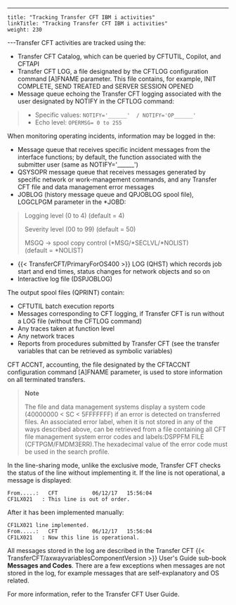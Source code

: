 ---
    title: "Tracking Transfer CFT IBM i activities"
    linkTitle: "Tracking Transfer CFT IBM i activities"
    weight: 230
---Transfer CFT activities are tracked using the:

- Transfer CFT Catalog, which can be queried by CFTUTIL, Copilot, and CFTAPI
- Transfer CFT LOG, a file designated by the CFTLOG configuration command [A]FNAME parameter. This file contains, for example, INIT COMPLETE, SEND TREATED and SERVER SESSION OPENED
- Message queue echoing the Transfer CFT logging associated with the user designated by NOTIFY in the CFTLOG command:

> -   Specific values: `NOTIFY='______'  / NOTIFY='OP______'`
> -   Echo level: `OPERMSG= 0 to 255`

When monitoring operating incidents, information may be logged in the:

- Message queue that receives specific incident messages from the interface functions; by default, the function associated with the submitter user (same as NOTIFY='______')
- QSYSOPR message queue that receives messages generated by specific network or work-management commands, and any Transfer CFT file and data management error messages
- JOBLOG (history message queue and QPJOBLOG spool file), LOGCLPGM parameter in the \*JOBD:

> Logging level (0 to 4) (default = 4)
>
> Severity level (00 to 99) (default = 50)
>
> MSGQ -> spool copy control (\*MSG/\*SECLVL/\*NOLIST)  
> (default = \*NOLIST)

- {{< TransferCFT/PrimaryForOS400 >}} LOG (QHST) which records job start and end times, status changes for network objects and so on
- Interactive log file (DSPJOBLOG)

The output spool files (QPRINT) contain:

- CFTUTIL batch execution reports
- Messages corresponding to CFT logging, if Transfer CFT is run without a LOG file (without the CFTLOG command)
- Any traces taken at function level
- Any network traces
- Reports from procedures submitted by Transfer CFT (see the transfer variables that can be retrieved as symbolic variables)

CFT ACCNT, accounting, the file designated by the CFTACCNT configuration command [A]FNAME parameter, is used to store information on all terminated transfers.

> **Note**
>
> The file and data management systems display a system code (40000000 &lt; SC &lt; 5FFFFFFF) if an error is detected on transferred files. An associated error label, when it is not stored in any of the ways described above, can be retrieved from a file containing all CFT file management system error codes and labels:DSPPFM FILE (CFTPGM/FMDM3ERR).The hexadecimal value of the error code must be used in the search profile.

In the line-sharing mode, unlike the exclusive mode, Transfer CFT checks the status of the line without implementing it. If the line is not operational, a message is displayed:

```
From.....:   CFT           06/12/17   15:56:04
CF1LX021   : This line is out of order.
```

After it has been implemented manually:

```
CF1LX021 line implemented.
From.....:   CFT           06/12/17   15:56:04
CF1LX021   : Now this line is operational.
```

All messages stored in the log are described in the Transfer CFT {{< TransferCFT/axwayvariablesComponentVersion  >}} User's Guide sub-book ****Messages and Codes****. There are a few exceptions when messages are not stored in the log, for example messages that are self-explanatory and OS related.

For more information, refer to the Transfer CFT User Guide.
